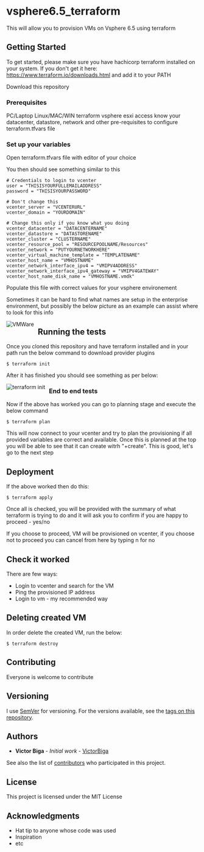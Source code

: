 # vsphere6.5_terraform

This will allow you to provision VMs on Vsphere 6.5 using terraform

## Getting Started

To get started, please make sure you have hachicorp terraform installed on your system. If you don't get it here: https://www.terraform.io/downloads.html and add it to your PATH

Download this repository

### Prerequisites

PC/Laptop
Linux/MAC/WIN
terraform
vsphere esxi access
know your datacenter, datastore, network and other pre-requisites to configure terraform.tfvars file

### Set up your variables

Open terraform.tfvars file with editor of your choice

You then should see something similar to this
```
# Credentials to login to vcenter
user = "THISISYOURFULLEMAILADDRESS"
password = "THISISYOURPASSWORD"

# Don't change this
vcenter_server = "VCENTERURL"
vcenter_domain = "YOURDOMAIN"

# Change this only if you know what you doing
vcenter_datacenter = "DATACENTERNAME"
vcenter_datastore = "DATASTORENAME"
vcenter_cluster = "CLUSTERNAME"
vcenter_resource_pool = "RESOURCEPOOLNAME/Resources"
vcenter_network = "PUTYOURNETWORKHERE"
vcenter_virtual_machine_template = "TEMPLATENAME"
vcenter_host_name = "VMHOSTNAME"
vcenter_network_interface_ipv4 = "VMIPV4ADDRESS"
vcenter_network_interface_ipv4_gateway = "VMIPV4GATEWAY"
vcenter_host_name_disk_name = "VMHOSTNAME.vmdk"
```
Populate this file with correct values for your vsphere environement

Sometimes it can be hard to find what names are setup in the enterprise environment, but possibly the below picture as an example can assist where to look for this info

<img src="https://pubs.vmware.com/vi35u2/resmgmt/images/vc_resource_pools.5.2.1.jpg"
     alt="VMWare"
     style="float: left; margin-right: 10px;" />

## Running the tests

Once you cloned this repository and have terraform installed and in your path run the below command to download provider plugins

```
$ terraform init
```

After it has finished you should see something as per below:

<img src="https://cdn-images-1.medium.com/max/1600/1*-oX97juJPdDMU12xVJ2BuA.png"
     alt="terraform init"
     style="float: left; margin-right: 10px;" />

### End to end tests

Now if the above has worked you can go to planning stage and execute the below command

```
$ terraform plan

```
This will now connect to your vcenter and try to plan the provisioning if all provided variables are correct and available.
Once this is planned at the top you will be able to see that it can create witrh "+create".
This is good, let's go to the next step

## Deployment

If the above worked then do this:

```
$ terraform apply
```

Once all is checked, you will be provided with the summary of what terraform is trying to do and it will ask you to confirm if you are happy to proceed - yes/no

If you choose to proceed, VM will be provisioned on vcenter, if you choose not to proceed you can cancel from here by typing n for no

## Check it worked

There are few ways:

* Login to vcenter and search for the VM
* Ping the provisioned IP address
* Login to vm - my recommended way

## Deleting created VM

In order delete the created VM, run the below:

```
$ terraform destroy
```

## Contributing

Everyone is welcome to contribute

## Versioning

I use [SemVer](http://semver.org/) for versioning. For the versions available, see the [tags on this repository](https://github.com/victorbiga/vsphere6.5_terraform/tags). 

## Authors

* **Victor Biga** - *Initial work* - [VictorBiga](https://github.com/VictorBiga)

See also the list of [contributors](https://github.com/your/project/contributors) who participated in this project.

## License

This project is licensed under the MIT License

## Acknowledgments

* Hat tip to anyone whose code was used
* Inspiration
* etc

